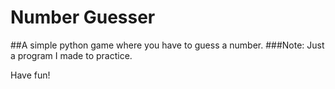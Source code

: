 # Number Guesser
##A simple python game where you have to guess a number. 
###Note: Just a program I made to practice.

Have fun!
